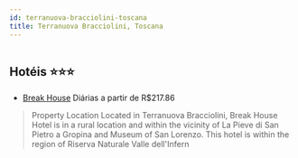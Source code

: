 ```yaml
---
id: terranuova-bracciolini-toscana
title: Terranuova Bracciolini, Toscana
---
```


<center><img src="https://assets.cosmos-data.com/1/069d0ca12580e9da43ed8f522528a698/401083.jpg" alt="" /></center>


## Hotéis ⭐️⭐️⭐️

-    [Break House](https://www.hurb.com/aud/https://www.hurb.com/hoteis/terranuova-bracciolini/break-house-JNP-JP343097?cmp=18055) Diárias a partir de R$217.86
   > Property Location Located in Terranuova Bracciolini, Break House Hotel is in a rural location and within the vicinity of La Pieve di San Pietro a Gropina and Museum of San Lorenzo. This hotel is within the region of Riserva Naturale Valle dell&apos;Infern
